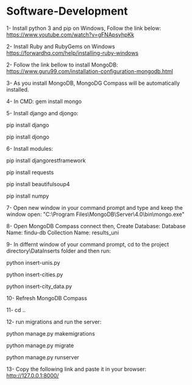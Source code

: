 # Software-Development
1- Install python 3 and pip on Windows, Follow the link below: https://www.youtube.com/watch?v=gFNApsyhpKk

2- Install Ruby and RubyGems on Windows https://forwardhq.com/help/installing-ruby-windows

2- Follow the link bellow to install MongoDB: https://www.guru99.com/installation-configuration-mongodb.html

3- As you install MongoDB, MongoDG Compass will be automatically installed.

4- In CMD: gem install mongo

5- Install django and djongo: 

pip install django 

pip install djongo

6- Install modules:

pip install djangorestframework 

pip install requests 

pip install beautifulsoup4

pip install numpy

7- Open new window in your command prompt and type and keep the window open: 
"C:\Program Files\MongoDB\Server\4.0\bin\mongo.exe"

8- Open MongoDB Compass connect then, Create Database: Database Name: findu-db Collection Name: results_uni

9- In differnt window of your command prompt, cd to the project directory\DataInserts folder and then run:

python insert-unis.py 

python insert-cities.py

python insert-city_data.py


10- Refresh MongoDB Compass

11- cd ..

12- run migrations and run the server:

python manage.py makemigrations 

python manage.py migrate 

python manage.py runserver

13- Copy the following link and paste it in your browser: http://127.0.0.1:8000/
